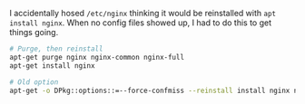 I accidentally hosed `/etc/nginx` thinking it would be reinstalled with `apt install nginx`. When no config files showed up, I had to do this to get things going.

```bash
# Purge, then reinstall
apt-get purge nginx nginx-common nginx-full
apt-get install nginx

# Old option
apt-get -o DPkg::options::=--force-confmiss --reinstall install nginx nginx-common nginx-full
```

